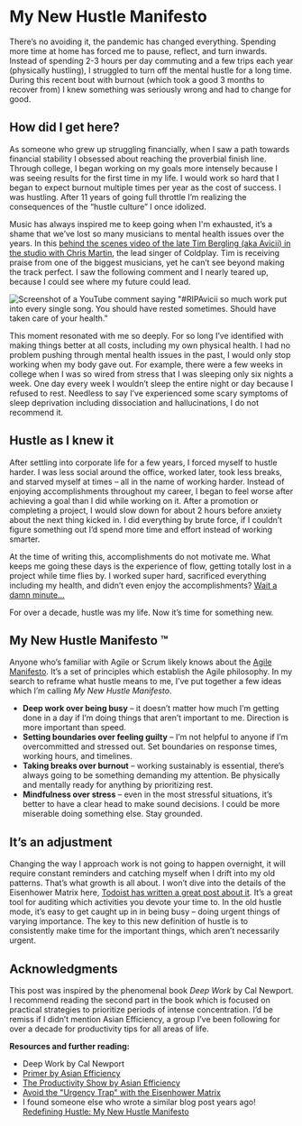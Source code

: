 # My New Hustle Manifesto

There’s no avoiding it, the pandemic has changed everything. Spending more time at home has forced me to pause, reflect, and turn inwards. Instead of spending 2-3 hours per day commuting and a few trips each year (physically hustling), I struggled to turn off the mental hustle for a long time. During this recent bout with burnout (which took a good 3 months to recover from) I knew something was seriously wrong and had to change for good.

## How did I get here?

As someone who grew up struggling financially, when I saw a path towards financial stability I obsessed about reaching the proverbial finish line. Through college, I began working on my goals more intensely because I was seeing results for the first time in my life. I would work so hard that I began to expect burnout multiple times per year as the cost of success. I was hustling. After 11 years of going full throttle I’m realizing the consequences of the “hustle culture” I once idolized. 

Music has always inspired me to keep going when I'm exhausted, it’s a shame that we’ve lost so many musicians to mental health issues over the years. In this [behind the scenes video of the late Tim Bergling (aka Avicii) in the studio with Chris Martin](https://www.youtube.com/watch?v=XaQ2xkBadvc), the lead singer of Coldplay. Tim is receiving praise from one of the biggest musicians, yet he can’t see beyond making the track perfect. I saw the following comment and I nearly teared up, because I could see where my future could lead.

![Screenshot of a YouTube comment saying "#RIPAvicii so much work put into every single song. You should have rested sometimes. Should have taken care of your health."](./avicii-youtube-comment.png)

This moment resonated with me so deeply. For so long I’ve identified with making things better at all costs, including my own physical health. I had no problem pushing through mental health issues in the past, I would only stop working when my body gave out. For example, there were a few weeks in college when I was so wired from stress that I was sleeping only six nights a week. One day every week I wouldn’t sleep the entire night or day because I refused to rest. Needless to say I’ve experienced some scary symptoms of sleep deprivation including dissociation and hallucinations, I do not recommend it.

## Hustle as I knew it

After settling into corporate life for a few years, I forced myself to hustle harder. I was less social around the office, worked later, took less breaks, and starved myself at times – all in the name of working harder. Instead of enjoying accomplishments throughout my career, I began to feel worse after achieving a goal than I did while working on it. After a promotion or completing a project, I would slow down for about 2 hours before anxiety about the next thing kicked in. I did everything by brute force, if I couldn’t figure something out I’d spend more time and effort instead of working smarter.

At the time of writing this, accomplishments do not motivate me. What keeps me going these days is the experience of flow, getting totally lost in a project while time flies by. I worked super hard, sacrificed everything including my health, and didn’t even enjoy the accomplishments? [Wait a damn minute…](https://www.youtube.com/watch?v=8X-ixRXnRMU)

For over a decade, hustle was my life. Now it’s time for something new.

## My New Hustle Manifesto ™️

Anyone who’s familiar with Agile or Scrum likely knows about the [Agile Manifesto](https://agilemanifesto.org/). It’s a set of principles which establish the Agile philosophy. In my search to reframe what hustle means to me, I’ve put together a few ideas which I’m calling *My New Hustle Manifesto*.

* **Deep work over being busy** – it doesn’t matter how much I’m getting done in a day if I’m doing things that aren’t important to me. Direction is more important than speed.
* **Setting boundaries over feeling guilty** – I’m not helpful to anyone if I’m overcommitted and stressed out. Set boundaries on response times, working hours, and timelines.
* **Taking breaks over burnout** – working sustainably is essential, there’s always going to be something demanding my attention. Be physically and mentally ready for anything by prioritizing rest.
* **Mindfulness over stress** – even in the most stressful situations, it’s better to have a clear head to make sound decisions. I could be more miserable doing something else. Stay grounded.

## It’s an adjustment

Changing the way I approach work is not going to happen overnight, it will require constant reminders and catching myself when I drift into my old patterns. That’s what growth is all about. I won’t dive into the details of the Eisenhower Matrix here, [Todoist has written a great post about it](https://todoist.com/productivity-methods/eisenhower-matrix). It’s a great tool for auditing which activities you devote your time to. In the old hustle mode, it’s easy to get caught up in in being busy – doing urgent things of varying importance. The key to this new definition of hustle is to consistently make time for the important things, which aren’t necessarily urgent.

## Acknowledgments

This post was inspired by the phenomenal book *Deep Work* by Cal Newport. I recommend reading the second part in the book which is focused on practical strategies to prioritize periods of intense concentration. I’d be remiss if I didn’t mention Asian Efficiency, a group I’ve been following for over a decade for productivity tips for all areas of life.

**Resources and further reading:**

* Deep Work by Cal Newport
* [Primer by Asian Efficiency](https://store.asianefficiency.com/primer/)
* [The Productivity Show by Asian Efficiency](https://www.asianefficiency.com/podcasts/)
* [Avoid the "Urgency Trap" with the Eisenhower Matrix](https://todoist.com/productivity-methods/eisenhower-matrix)
* I found someone else who wrote a similar blog post years ago! [Redefining Hustle: My New Hustle Manifesto](https://www.kaylainthecity.com/2017/01/26/redefining-hustle/)